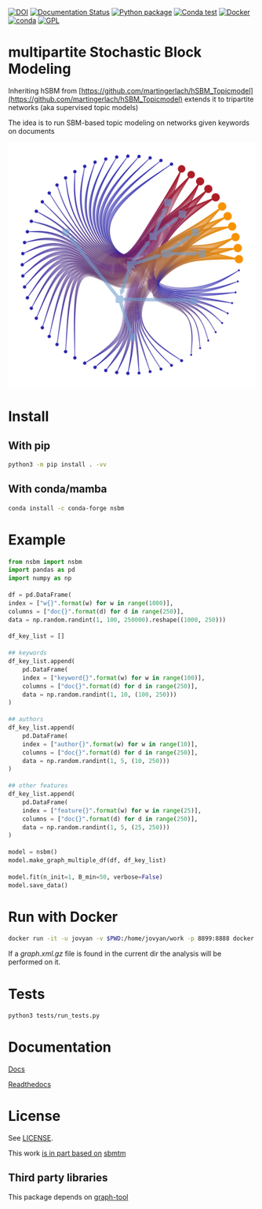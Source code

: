 [![DOI](https://zenodo.org/badge/333831359.svg)](https://zenodo.org/badge/latestdoi/333831359)
[![Documentation Status](https://readthedocs.org/projects/trisbm/badge/?version=latest)](https://trisbm.readthedocs.io/en/latest/?badge=latest)
[![Python package](https://github.com/fvalle1/trisbm/actions/workflows/python-package.yml/badge.svg)](https://github.com/fvalle1/trisbm/actions/workflows/python-package.yml)
[![Conda test](https://github.com/fvalle1/nsbm/actions/workflows/miniconda.yml/badge.svg)](https://github.com/fvalle1/nsbm/actions/workflows/miniconda.yml)
[![Docker](https://github.com/fvalle1/trisbm/actions/workflows/docker.yml/badge.svg)](https://github.com/fvalle1/trisbm/actions/workflows/docker.yml)
[![conda](https://anaconda.org/conda-forge/nsbm/badges/installer/conda.svg)](https://anaconda.org/conda-forge/nsbm)
[![GPL](https://anaconda.org/conda-forge/nsbm/badges/license.svg
)](LICENSE)

# multipartite Stochastic Block Modeling

Inheriting hSBM from [https://github.com/martingerlach/hSBM_Topicmodel](https://github.com/martingerlach/hSBM_Topicmodel) extends it to tripartite networks (aka supervised topic models)

The idea is to run SBM-based topic modeling on networks given keywords on documents

![network](network.png)

# Install
## With pip
```bash
python3 -m pip install . -vv
```


## With conda/mamba

```bash
conda install -c conda-forge nsbm
```


# Example
```python
from nsbm import nsbm
import pandas as pd
import numpy as np

df = pd.DataFrame(
index = ["w{}".format(w) for w in range(1000)],
columns = ["doc{}".format(d) for d in range(250)],
data = np.random.randint(1, 100, 250000).reshape((1000, 250)))

df_key_list = []

## keywords
df_key_list.append(
    pd.DataFrame(
    index = ["keyword{}".format(w) for w in range(100)],
    columns = ["doc{}".format(d) for d in range(250)],
    data = np.random.randint(1, 10, (100, 250)))
)
    
## authors
df_key_list.append(
    pd.DataFrame(
    index = ["author{}".format(w) for w in range(10)],
    columns = ["doc{}".format(d) for d in range(250)],
    data = np.random.randint(1, 5, (10, 250)))
)
    
## other features
df_key_list.append(
    pd.DataFrame(
    index = ["feature{}".format(w) for w in range(25)],
    columns = ["doc{}".format(d) for d in range(250)],
    data = np.random.randint(1, 5, (25, 250)))
)

model = nsbm()
model.make_graph_multiple_df(df, df_key_list)

model.fit(n_init=1, B_min=50, verbose=False)
model.save_data()
```


# Run with Docker

```bash
docker run -it -u jovyan -v $PWD:/home/jovyan/work -p 8899:8888 docker.pkg.github.com/fvalle1/trisbm/trisbm:latest
```

If a *graph.xml.gz* file is found in the current dir the analysis will be performed on it.

# Tests

```bash
python3 tests/run_tests.py
```

# Documentation

[Docs](https://fvalle1.github.io/nsbm/)

[Readthedocs](https://trisbm.readthedocs.io/en/latest/index.html)

# License

See [LICENSE](LICENSE).

This work [is in part based on](https://www.gnu.org/licenses/gpl-faq.en.html#WhyDoesTheGPLPermitUsersToPublishTheirModifiedVersions) [sbmtm](https://github.com/martingerlach/hSBM_Topicmodel)

## Third party libraries

This package depends on [graph-tool](https://graph-tool.skewed.de)
